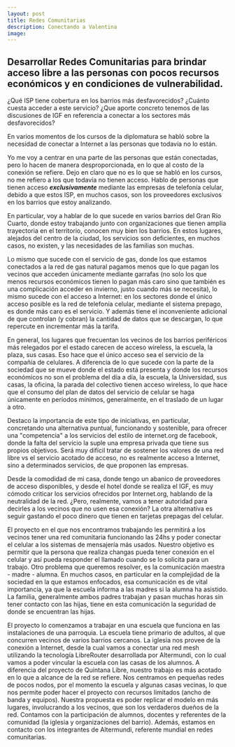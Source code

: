 ```yaml
---
layout: post
title: Redes Comunitarias
description: Conectando a Valentina
image: 
---
```


## Desarrollar Redes Comunitarias para brindar acceso libre a las personas con pocos recursos económicos y en condiciones de vulnerabilidad.

¿Qué ISP tiene cobertura en los barrios más desfavorecidos?
¿Cuánto cuesta acceder a este servicio?
¿Que aporte concreto tenemos de las discusiones de IGF en referencia a conectar a los sectores más desfavorecidos?

En varios momentos de los cursos de la diplomatura se habló sobre la necesidad de conectar a Internet a las personas que todavía no lo están.

Yo me voy a centrar en una parte de las personas que están conectadas, pero lo hacen de manera desproporcionada, en lo que al costo de la conexión se refiere.
Dejo en claro que no es lo que se habló en los cursos, no me refiero a los que todavía no tienen acceso. Hablo de personas que tienen acceso ***exclusivamente*** mediante las empresas de telefonía celular, debido a que estos ISP, en muchos casos, son los proveedores exclusivos en los barrios que estoy analizando.

En particular, voy a hablar de lo que sucede en varios barrios del Gran Río Cuarto, donde estoy trabajando junto con organizaciones que tienen amplia trayectoria en el territorio, conocen muy bien los barrios. En estos lugares, alejados del centro de la ciudad, los servicios son deficientes, en muchos casos, no existen, y las necesidades de las familias son muchas.

Lo mismo que sucede con el servicio de gas, donde los que estamos conectados a la red de gas natural pagamos menos que lo que pagan los vecinos que acceden únicamente mediante garrafas (no solo los que menos recursos económicos tienen lo pagan más caro sino que también es una complicación acceder en invierno, justo cuando más se necesita), lo mismo sucede con el acceso a Internet: en los sectores donde el único acceso posible es la red de telefonía celular, mediante el sistema prepago, es donde más caro es el servicio. Y además tiene el inconveniente adicional de que controlan (y cobran) la cantidad de datos que se descargan, lo que repercute en incrementar más la tarifa.

En general, los lugares que frecuentan los vecinos de los barrios periféricos más relegados por el estado carecen de acceso wireless, la escuela, la plaza, sus casas. Eso hace que el único acceso sea el servicio de la compañía de celulares.
A diferencia de lo que sucede con la parte de la sociedad que se mueve donde el estado está presenta y donde los recursos económicos no son el problema del día a día, la escuela, la Universidad, sus casas, la oficina, la parada del colectivo tienen acceso wireless, lo que hace que el consumo del plan de datos del servicio de celular se haga únicamente en períodos mínimos, generalmente, en el traslado de un lugar a otro.

Destaco la importancia de este tipo de iniciativas, en particular, concretando una alternativa puntual, funcionando y sostenible, para ofrecer una "competencia" a los servicios del estilo de internet.org de facebook, donde la falta del servicio la suple una empresa privada que tiene sus propios objetivos. Será muy difícil tratar de sostener los valores de una red libre vs el servicio acotado de acceso, no es realmente acceso a Internet, sino a determinados servicios, de que proponen las empresas.

Desde la comodidad de mi casa, donde tengo un abanico de proveedores de acceso disponibles, y desde el hotel donde se realiza el IGF, es muy cómodo criticar los servicios ofrecidos por Internet.org, hablando de la neutralidad de la red. ¿Pero, realmente, vamos a tener autoridad para decirles a los vecinos que no usen esa conexión? La otra alternativa es seguir gastando el poco dinero que tienen en tarjetas prepagas del celular.

El proyecto en el que nos encontramos trabajando les permitirá a los vecinos tener una red comunitaria funcionando las 24hs y poder conectar el celular a los sistemas de mensajería más usados. Nuestro objetivo es permitir que la persona que realiza changas pueda tener conexión en el celular y así pueda responder el llamado cuando se lo solicita para un trabajo. Otro problema que queremos resolver, es la comunicación maestra - madre - alumna. En muchos casos, en particular en la complejidad de la sociedad en la que estamos enfocados, esa comunicación es de vital importancia, ya que la escuela informa a las madres si la alumna ha asistido. La familia, generalmente ambos padres trabajan y pasan muchas horas sin tener contacto con las hijas, tiene en esta comunicación la seguridad de donde se encuentran las hijas.

El proyecto lo comenzamos a trabajar en una escuela que funciona en las instalaciones de una parroquia. La escuela tiene primario de adultos, al que concurren vecinos de varios barrios cercanos. La iglesia nos provee de la conexión a Internet, desde la cual vamos a conectar una red mesh utilizando la tecnología LibreRouter desarrollada por Altermundi, con lo cual vamos a poder vincular la escuela con las casas de los alumnos.
A diferencia del proyecto de Quintana Libre, nuestro trabajo es más acotado en lo que a alcance de la red se refiere. Nos centramos en pequeñas redes de pocos nodos, por el momento la escuela y algunas casas vecinas, lo que nos permite poder hacer el proyecto con recursos limitados (ancho de banda y equipos).
Nuestra propuesta es poder replicar el modelo en más lugares, involucrando a los vecinos, que son los verdaderos dueños de la red.
Contamos con la participación de alumnos, docentes y referentes de la comunidad (la iglesia y organizaciones del barrio).
Además, estamos en contacto con los integrantes de Altermundi, referente mundial en redes comunitarias.


